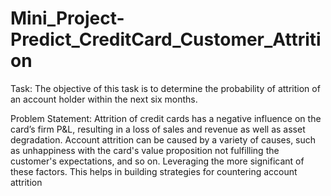 # Mini_Project-Predict_CreditCard_Customer_Attrition

Task: The objective of this task is to determine the probability of attrition of an account holder within the next six months.

Problem Statement: Attrition of credit cards has a negative influence on the card’s firm P&L, resulting in a loss of sales and revenue as well as asset degradation. Account attrition can be caused by a variety of causes, such as unhappiness with the card's value proposition not fulfilling the customer's expectations, and so on. Leveraging the more significant of these factors. This helps in building strategies for countering account attrition
